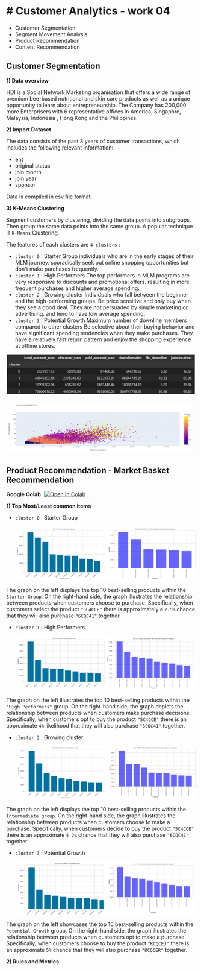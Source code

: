 # # Customer Analytics - work 04
 - Customer Segmentation
 - Segment Movement Analysis
 - Product Recommendation
 - Content Recommendation


## Customer Segmentation

**1) Data overview**

HDI is a Social Network Marketing organisation that offers a wide range of premium bee-based nutritional and skin care products as well as a unique opportunity to learn about entrepreneurship. The Company has 200,000 more Enterprisers with 6 representative offices in America, Singapore, Malaysia, Indonesia , Hong Kong and the Philippines.

**2) Import Dataset**

The data consists of the past 3 years of customer transactions, which includes the following relevant information:
- ent
- original status
- join month
- join year
- sponsor
  
Data is compiled in csv file format.

**3) K-Means Clustering**

Segment customers by clustering, dividing the data points into subgroups. Then group the same data points into the same group. A popular technique is `K-Means` Clustering.

The features of each clusters are `4 clusters` :

 - `cluster 0` : Starter Group individuals who are in the early stages of their MLM journey. sporadically seek out online shopping opportunities but don't make purchases frequently.
 - `cluster 1` : High Performers The top performers in MLM programs are very responsive to discounts and promotional offers. resulting in more frequent purchases and higher average spending.
 - `cluster 2` : Growing cluster Individuals who fall between the beginner and the high-performing groups. Be price sensitive and only buy when they see a good deal. They are not persuaded by simple marketing or advertising. and tend to have low average spending.
 - `cluster 3` : Potential Growth Maximum number of downline members compared to other clusters Be selective about their buying behavior and have significant spending tendencies when they make purchases. They have a relatively fast return pattern and enjoy the shopping experience at offline stores.

![Alt text](https://github.com/KK-PU/K19-MADT8101-CustomerAnalytics/blob/main/V4_Segment%26Product%26Content/img/cluster2.jpg)

![Alt text](https://github.com/KK-PU/K19-MADT8101-CustomerAnalytics/blob/main/V4_Segment%26Product%26Content/img/cluster.jpg)


## Product Recommendation - Market Basket Recommendation

**Google Colab:** [![Open In Colab](https://colab.research.google.com/assets/colab-badge.svg)](https://colab.research.google.com/drive/1BpDBPxs2togvmgEqFrBTVnskpu77FgfS)

**1) Top Most/Least common items**

  - `cluster 0` : Starter Group

    ![Alt text](https://github.com/KK-PU/K19-MADT8101-CustomerAnalytics/blob/main/V4_Segment%26Product%26Content/img/STARTER-1.jpg)

The graph on the left displays the top 10 best-selling products within the `Starter Group`. On the right-hand side, the graph illustrates the relationship between products when customers choose to purchase. Specifically, when customers select the product `"5C4CCE"` there is approximately a ` 2.5% ` chance that they will also purchase `"6CQC41"` together.

  - `cluster 1` : High Performers

    ![Alt text](https://github.com/KK-PU/K19-MADT8101-CustomerAnalytics/blob/main/V4_Segment%26Product%26Content/img/HighPerformers-1.jpg)

The graph on the left illustrates the top 10 best-selling products within the `"High Performers"` group. On the right-hand side, the graph depicts the relationship between products when customers make purchase decisions. Specifically, when customers opt to buy the product `"5C4CCE"` there is an approximate `4%` likelihood that they will also purchase `"6CQC41"` together.

  - `cluster 2` : Growing cluster

    ![Alt text](https://github.com/KK-PU/K19-MADT8101-CustomerAnalytics/blob/main/V4_Segment%26Product%26Content/img/GrowingCluster-1.jpg)

The graph on the left displays the top 10 best-selling products within the `Intermediate group`. On the right-hand side, the graph illustrates the relationship between products when customers choose to make a purchase. Specifically, when customers decide to buy the product `"5C4CCE"` there is an approximate `4.2%` chance that they will also purchase `"6CQC41"` together.

 - `cluster 3` : Potential Growth

    ![Alt text](https://github.com/KK-PU/K19-MADT8101-CustomerAnalytics/blob/main/V4_Segment%26Product%26Content/img/PotentialGrowth-1.jpg)

The graph on the left showcases the top 10 best-selling products within the `Potential Growth` group. On the right-hand side, the graph illustrates the relationship between products when customers opt to make a purchase. Specifically, when customers choose to buy the product `"KCQCEJ"` there is an approximate `5%` chance that they will also purchase `"KCQCER"` together.

**2) Rules and Metrics**







